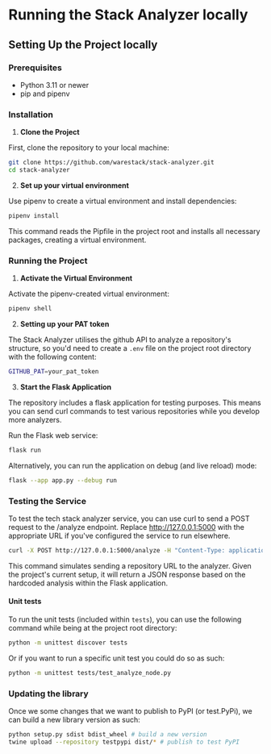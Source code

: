# Running the Stack Analyzer locally

## Setting Up the Project locally

### Prerequisites

- Python 3.11 or newer
- pip and pipenv

### Installation

1. **Clone the Project**

First, clone the repository to your local machine:

```bash
git clone https://github.com/warestack/stack-analyzer.git
cd stack-analyzer
```

2. **Set up your virtual environment**

Use pipenv to create a virtual environment and install dependencies:

```bash
pipenv install
```

This command reads the Pipfile in the project root and installs all necessary packages, creating a virtual environment.

### Running the Project

1. **Activate the Virtual Environment**

Activate the pipenv-created virtual environment:

```bash
pipenv shell
```

2. **Setting up your PAT token**

The Stack Analyzer utilises the github API to analyze a repository's structure, so you'd need to create a `.env` file on the project root directory with the following content:

```bash
GITHUB_PAT=your_pat_token
```

3. **Start the Flask Application**

The repository includes a flask application for testing purposes. This means you can send curl commands to test various repositories while you develop more analyzers.

Run the Flask web service:

```bash
flask run
```

Alternatively, you can run the application on debug (and live reload) mode:

```bash
flask --app app.py --debug run
```

### Testing the Service

To test the tech stack analyzer service, you can use curl to send a POST request to the /analyze endpoint. Replace http://127.0.0.1:5000 with the appropriate URL if you've configured the service to run elsewhere.

```bash
curl -X POST http://127.0.0.1:5000/analyze -H "Content-Type: application/json" -d "{\"repo_url\":\"https://github.com/example/repo\"}"
```

This command simulates sending a repository URL to the analyzer. Given the project's current setup, it will return a JSON response based on the hardcoded analysis within the Flask application.

#### Unit tests

To run the unit tests (included within `tests`), you can use the following command while being at the project root directory:

```bash
python -m unittest discover tests
```

Or if you want to run a specific unit test you could do so as such:

```bash
python -m unittest tests/test_analyze_node.py
```

### Updating the library

Once we some changes that we want to publish to PyPI (or test.PyPi), we can build a new library version as such:

```bash
python setup.py sdist bdist_wheel # build a new version
twine upload --repository testpypi dist/* # publish to test PyPI
```
